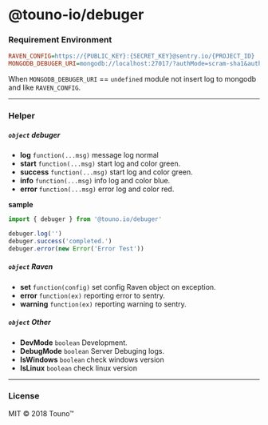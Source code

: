 # @touno-io/debuger


### Requirement Environment
```ini
RAVEN_CONFIG=https://{PUBLIC_KEY}:{SECRET_KEY}@sentry.io/{PROJECT_ID}
MONGODB_DEBUGER_URI=mongodb://localhost:27017/?authMode=scram-sha1&authSource=admin
```
When `MONGODB_DEBUGER_URI` == `undefined` module not insert log to mongodb and like `RAVEN_CONFIG`. 

----------
### Helper
##### `object` debuger
  - **log** `function(...msg)` message log normal
  - **start** `function(...msg)` start log and color green.
  - **success** `function(...msg)` start log and color green.
  - **info** `function(...msg)` info log and color blue.
  - **error** `function(...msg)` error log and color red.

**sample**
```javascript
import { debuger } from '@touno.io/debuger'

debuger.log('')
debuger.success('completed.')
debuger.error(new Error('Error Test'))
```

##### `object` Raven
  - **set** `function(config)` set config Raven object on exception.
  - **error** `function(ex)` reporting error to sentry.
  - **warning** `function(ex)` reporting warning to sentry.

##### `object` Other
  - **DevMode** `boolean` Development.
  - **DebugMode** `boolean` Server Debuging logs.
  - **IsWindows** `boolean` check windows version
  - **IsLinux** `boolean` check linux version

----------
### License
MIT © 2018 Touno™
